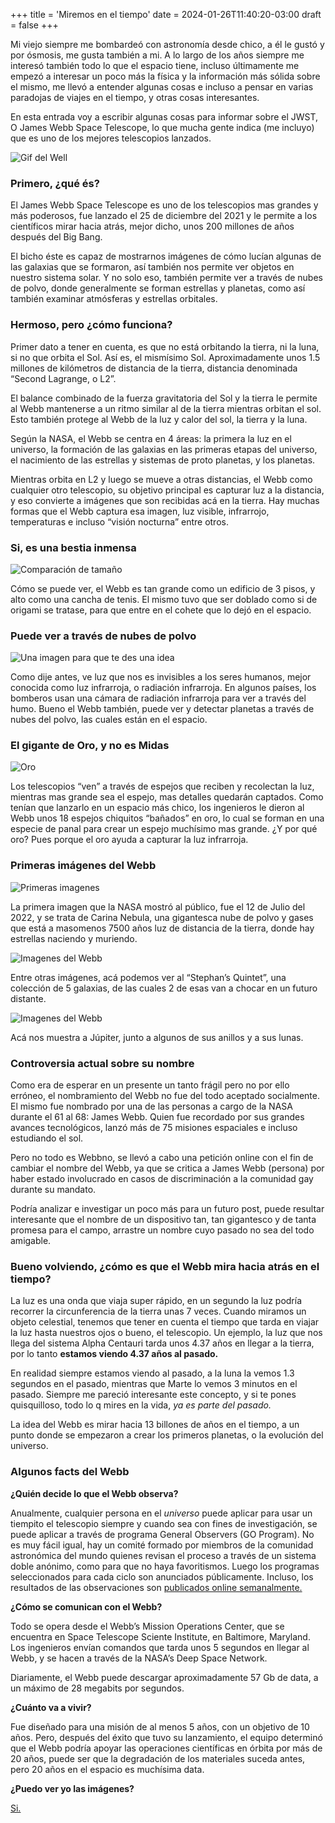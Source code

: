 +++
title = 'Miremos en el tiempo'
date = 2024-01-26T11:40:20-03:00
draft = false
+++

Mi viejo siempre me bombardeó con astronomía desde chico, a él le gustó y por ósmosis, me gusta también a mi. A lo largo de los años siempre me interesó también todo lo que el espacio tiene, incluso últimamente me empezó a interesar un poco más la física y la información más sólida sobre el mismo, me llevó a entender algunas cosas e incluso a pensar en varias paradojas de viajes en el tiempo, y otras cosas interesantes. 

En esta entrada voy a escribir algunas cosas para informar sobre el JWST, O James Webb Space Telescope, lo que mucha gente indica (me incluyo) que es uno de los mejores telescopios lanzados.

![Gif del Well](https://spaceplace.nasa.gov/james-webb-space-telescope/en/JWST.en.gif)

### Primero, ¿qué és?

El James Webb Space Telescope es uno de los telescopios mas grandes y más poderosos, fue lanzado el 25 de diciembre del 2021 y le permite a los científicos mirar hacia atrás, mejor dicho, unos 200 millones de años después del Big Bang.

El bicho éste es capaz de mostrarnos imágenes de cómo lucían algunas de las galaxias que se formaron, así también nos permite ver objetos en nuestro sistema solar. Y no solo eso, también  permite ver a través de nubes de polvo, donde generalmente se forman estrellas y planetas, como así también examinar atmósferas y estrellas orbitales.

### Hermoso, pero ¿cómo funciona?

Primer dato a tener en cuenta, es que no está orbitando la tierra, ni la luna, si no que orbita el Sol. Así es, el mismísimo Sol. Aproximadamente unos 1.5 millones de kilómetros de distancia de la tierra, distancia denominada “Second Lagrange, o L2”.

El balance combinado de la fuerza gravitatoria del Sol y la tierra le permite al Webb mantenerse a un ritmo similar al de la tierra mientras orbitan el sol. Esto también protege al Webb de la luz y calor del sol, la tierra y la luna.

Según la NASA, el Webb se centra en 4 áreas: la primera la luz en el universo, la formación de las galaxias en las primeras etapas del universo, el nacimiento de las estrellas y sistemas de proto planetas, y los planetas.

Mientras orbita en L2 y luego se mueve a otras distancias, el Webb como cualquier otro telescopio, su objetivo principal es capturar luz a la distancia, y eso convierte a imágenes que son recibidas acá en la tierra. Hay muchas formas que el Webb captura esa imagen, luz visible, infrarrojo, temperaturas e incluso “visión nocturna” entre otros. 

### Si, es una bestia inmensa

![Comparación de tamaño](https://spaceplace.nasa.gov/james-webb-space-telescope/en/JWST_size.en.png)

Cómo se puede ver, el Webb es tan grande como un edificio de 3 pisos, y alto como una cancha de tenis. El mismo tuvo que ser doblado como si de origami se tratase, para que entre en el cohete que lo dejó en el espacio.

### Puede ver a través de nubes de polvo

![Una imagen para que te des una idea](https://spaceplace.nasa.gov/james-webb-space-telescope/en/infrared-camera_smoke.en.jpg)

Como dije antes, ve luz que nos es invisibles a los seres humanos, mejor conocida como luz infrarroja, o radiación infrarroja. En algunos países, los bomberos usan una cámara de radiación infrarroja para ver a través del humo. Bueno el Webb también, puede ver y detectar planetas a través de nubes del polvo, las cuales están en el espacio.

### El gigante de Oro, y no es Midas

![Oro](https://spaceplace.nasa.gov/james-webb-space-telescope/en/JWST_mirrors.en.jpg)

Los telescopios “ven” a través de espejos que reciben y recolectan la luz, mientras mas grande sea el espejo, mas detalles quedarán captados. Como tenían que lanzarlo en un espacio más chico, los ingenieros le dieron al Webb unos 18 espejos chiquitos “bañados” en oro, lo cual se forman en una especie de panal para crear un espejo muchísimo mas grande. ¿Y por qué oro? Pues porque el oro ayuda a capturar la luz infrarroja.

### Primeras imágenes del Webb

![Primeras imagenes](https://cdn.mos.cms.futurecdn.net/jLhWw64Jko4L5TyPdVCSCh-1200-80.jpg.webp)

La primera imagen que la NASA mostró al público, fue el 12 de Julio del 2022, y se trata de Carina Nebula, una gigantesca nube de polvo y gases que está a masomenos 7500 años luz de distancia de la tierra, donde hay estrellas naciendo y muriendo.

![Imagenes del Webb](https://cdn.mos.cms.futurecdn.net/HhhnjgzGW65RABRjLMhDMN-1200-80.jpg.webp)

Entre otras imágenes, acá podemos ver al “Stephan’s Quintet”, una colección de 5 galaxias, de las cuales 2 de esas van a chocar en un futuro distante.

![Imagenes del Webb](https://cdn.mos.cms.futurecdn.net/BpAnRLydvHyqkwbWKA2NoA-1200-80.jpeg.webp)

Acá nos muestra a Júpiter, junto a algunos de sus anillos y a sus lunas. 

### Controversia actual sobre su nombre

Como era de esperar en un presente un tanto frágil pero no por ello erróneo, el nombramiento del Webb no fue del todo aceptado socialmente. El mismo fue nombrado por una de las personas a cargo de la NASA durante el 61 al 68: James Webb. Quien fue recordado por sus grandes avances tecnológicos, lanzó más de 75 misiones espaciales e incluso estudiando el sol.

Pero no todo es Webbno, se llevó a cabo una petición online con el fin de cambiar el nombre del Webb, ya que se critica a James Webb (persona) por haber estado involucrado en casos de discriminación a la comunidad gay durante su mandato.

Podría analizar e investigar un poco más para un futuro post, puede resultar interesante que el nombre de un dispositivo tan, tan gigantesco y de tanta promesa para el campo, arrastre un nombre cuyo pasado no sea del todo amigable.

### Bueno volviendo, ¿cómo es que el Webb mira hacia atrás en el tiempo?

La luz es una onda que viaja super rápido, en un segundo la luz podría recorrer la circunferencia de la tierra unas 7 veces. Cuando miramos un objeto celestial, tenemos que tener en cuenta el tiempo que tarda en viajar la luz hasta nuestros ojos o bueno, el telescopio. Un ejemplo, la luz que nos llega del sistema Alpha Centauri tarda unos 4.37 años en llegar a la tierra, por lo tanto **estamos viendo 4.37 años al pasado.** 

En realidad siempre estamos viendo al pasado, a la luna la vemos 1.3 segundos en el pasado, mientras que Marte lo vemos 3 minutos en el pasado. Siempre me pareció interesante este concepto, y si te pones quisquilloso, todo lo q mires en la vida, *ya es parte del pasado.*

La idea del Webb es mirar hacia 13 billones de años en el tiempo, a un punto donde se empezaron a crear los primeros planetas, o la evolución del universo.

### Algunos facts del Webb

**¿Quién decide lo que el Webb observa?**

Anualmente, cualquier persona en el *universo* puede aplicar para usar un tiempito el telescopio siempre y cuando sea con fines de investigación, se puede aplicar a través de programa General Observers (GO Program). No es muy fácil igual, hay un comité formado por miembros de la comunidad astronómica del mundo quienes revisan el proceso a través de un sistema doble anónimo, como para que no haya favoritismos. Luego los programas seleccionados para cada ciclo son anunciados públicamente. Incluso, los resultados de las observaciones son [publicados online semanalmente.](https://www.stsci.edu/jwst/science-execution/observing-schedules)

**¿Cómo se comunican con el Webb?**

Todo se opera desde el Webb’s Mission Operations Center, que se encuentra en Space Telescope Sciente Institute, en Baltimore, Maryland. Los ingenieros envían comandos que tarda unos 5 segundos en llegar al Webb, y se hacen a través de la NASA’s Deep Space Network. 

Diariamente, el Webb puede descargar aproximadamente 57 Gb de data, a un máximo de 28 megabits por segundos.

**¿Cuánto va a vivir?**

Fue diseñado para una misión de al menos 5 años, con un objetivo de 10 años. Pero, después del éxito que tuvo su lanzamiento, el equipo determinó que el Webb podría apoyar las operaciones científicas en órbita por más de 20 años, puede ser que la degradación de los materiales suceda antes, pero 20 años en el espacio es muchísima data.

**¿Puedo ver yo las imágenes?**

[Si.](https://webbtelescope.org/images)

